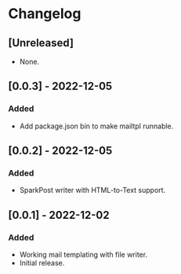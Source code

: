 # Changelog

## [Unreleased]
- None.

## [0.0.3] - 2022-12-05
### Added
- Add package.json bin to make mailtpl runnable.

## [0.0.2] - 2022-12-05
### Added
- SparkPost writer with HTML-to-Text support.

## [0.0.1] - 2022-12-02
### Added
- Working mail templating with file writer.
- Initial release.
